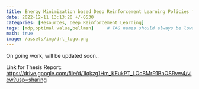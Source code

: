 ```yaml
---
title: Energy Minimization based Deep Reinforcement Learning Policies for Quadrupeds
date: 2022-12-11 13:13:20 +/-0530
categories: [Resources, Deep Reinforcement Learning]
tags: [mdp,optimal value,bellman]     # TAG names should always be lowercase
math: true
image: /assets/img/drl_logo.png
---
```

On going work, will be updated soon..

Link for Thesis Report: https://drive.google.com/file/d/1Iqkzg1Hm_KEukPT_LOcBMrR1BnOSRvw4/view?usp=sharing